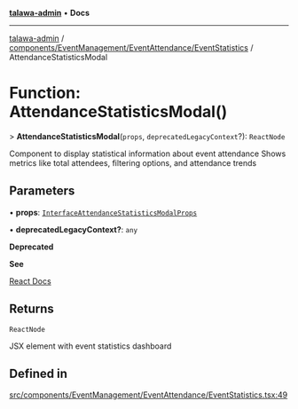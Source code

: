 [**talawa-admin**](../../../../../README.md) • **Docs**

***

[talawa-admin](../../../../../modules.md) / [components/EventManagement/EventAttendance/EventStatistics](../README.md) / AttendanceStatisticsModal

# Function: AttendanceStatisticsModal()

\> **AttendanceStatisticsModal**(`props`, `deprecatedLegacyContext`?): `ReactNode`

Component to display statistical information about event attendance
Shows metrics like total attendees, filtering options, and attendance trends

## Parameters

• **props**: [`InterfaceAttendanceStatisticsModalProps`](../../InterfaceEvents/interfaces/InterfaceAttendanceStatisticsModalProps.md)

• **deprecatedLegacyContext?**: `any`

**Deprecated**

**See**

[React Docs](https://legacy.reactjs.org/docs/legacy-context.html#referencing-context-in-lifecycle-methods)

## Returns

`ReactNode`

JSX element with event statistics dashboard

## Defined in

[src/components/EventManagement/EventAttendance/EventStatistics.tsx:49](https://github.com/PalisadoesFoundation/talawa-admin/blob/7a991b3aa824070bd53d6367f1ce7f072321af88/src/components/EventManagement/EventAttendance/EventStatistics.tsx#L49)
